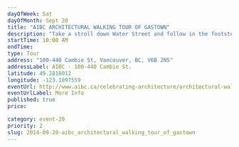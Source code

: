 ```yaml
---
dayOfWeek: Sat
dayOfMonth: Sept 20
title: "AIBC ARCHITECTURAL WALKING TOUR OF GASTOWN"
description: "Take a stroll down Water Street and follow in the footsteps of pioneers, loggers, gold diggers, merchants and crooks. Hear the whistle of the famous Gastown Steam Clock and take a walk through Blood Alley. Learn how Vancouver has preserved the most historic part of our city, making it one of the most popular tourist destinations."
startTime: 10:00 AM
endTime: 
type: Tour
address: "100-440 Cambie St, Vancouver, BC, V6B 2N5"
addressLabel: AIBC - 100-440 Cambie St.
latitude: 49.2818012
longitude: -123.1097559
eventUrl: http://www.aibc.ca/celebrating-architecture/architectural-walking-tours/
eventUrlLabel: More Info
published: true
price: 

category: event-20
priority: 2
slug: 2014-09-20-aibc_architectural_walking_tour_of_gastown
---
```

